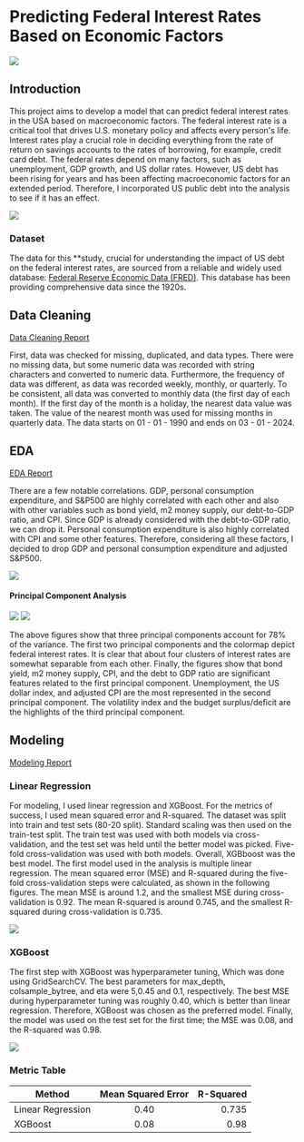 # Predicting Federal Interest Rates Based on Economic Factors

![](https://github.com/nadunKM/Fed_interest_analysis/blob/main/Images/Fed_interest_rates.png)

## Introduction 
This project aims to develop a model that can predict federal interest rates in the USA based on macroeconomic factors. The federal interest rate is a critical tool that drives U.S. monetary policy and affects every person's life. Interest rates play a crucial role in deciding everything from the rate of return on savings accounts to the rates of borrowing, for example, credit card debt. The federal rates depend on many factors, such as unemployment, GDP growth, and US dollar rates. However, US debt has been rising for years and has been affecting macroeconomic factors for an extended period. Therefore, I incorporated US public debt into the analysis to see if it has an effect.

![](https://github.com/nadunKM/Fed_interest_analysis/blob/main/Images/US%20Debt.png)

### Dataset
The data for this **study, crucial for understanding the impact of US debt on the federal interest rates, are sourced from a reliable and widely used database: [Federal Reserve Economic Data (FRED)](https://fred.stlouisfed.org/). This database has been providing comprehensive data since the 1920s.

## Data Cleaning

[Data Cleaning Report](https://github.com/nadunKM/Fed_interest_analysis/blob/main/Data%20Wrangling.ipynb)

First, data was checked for missing, duplicated, and data types. There were no missing data, but some numeric data was recorded with string characters and converted to numeric data. Furthermore, the frequency of data was different, as data was recorded weekly, monthly, or quarterly. To be consistent, all data was converted to monthly data (the first day of each month). If the first day of the month is a holiday, the nearest data value was taken. The value of the nearest month was used for missing months in quarterly data.  The data starts on 01 - 01 - 1990 and ends on 03 - 01 - 2024.

## EDA

[EDA Report](https://github.com/nadunKM/Fed_interest_analysis/blob/main/EDA.ipynb)

There are a few notable correlations. GDP, personal consumption expenditure, and S&P500 are highly correlated with each other and also with other variables such as bond yield, m2 money supply, our debt-to-GDP ratio, and CPI. Since GDP is already considered with the debt-to-GDP ratio, we can drop it. Personal consumption expenditure is also highly correlated with CPI and some other features. Therefore, considering all these factors, I decided to drop GDP and personal consumption expenditure and adjusted S&P500.

![](https://github.com/nadunKM/Fed_interest_analysis/blob/main/Images/heatmap.png)

#### Principal Component Analysis

![](https://github.com/nadunKM/Fed_interest_analysis/blob/main/Images/pca_explcum.png)                ![](https://github.com/nadunKM/Fed_interest_analysis/blob/main/Images/pca_comp.png)


The above figures show that three principal components account for 78% of the variance. The first two principal components and the colormap depict federal interest rates. It is clear that about four clusters of interest rates are somewhat separable from each other. Finally, the figures show that bond yield, m2 money supply, CPI, and the debt to GDP ratio are significant features related to the first principal component. Unemployment, the US dollar index, and adjusted CPI are the most represented in the second principal component. The volatility index and the budget surplus/deficit are the highlights of the third principal component.

## Modeling

[Modeling Report](https://github.com/nadunKM/Fed_interest_analysis/blob/main/EDA.ipynb)

### Linear Regression

For modeling, I used linear regression and XGBoost. For the metrics of success, I used mean squared error and R-squared. The dataset was split into train and test sets (80-20 split). Standard scaling was then used on the train-test split. The train test was used with both models via cross-validation, and the test set was held until the better model was picked. Five-fold cross-validation was used with both models. Overall, XGBboost was the best model. The first model used in the analysis is multiple linear regression. The mean squared error (MSE) and R-squared during the five-fold cross-validation steps were calculated, as shown in the following figures. The mean MSE is around 1.2, and the smallest MSE during cross-validation is 0.92. The mean R-squared is around 0.745, and the smallest R-squared during cross-validation is 0.735.

![](https://github.com/nadunKM/Fed_interest_analysis/blob/main/Images/linear_mse.png)

### XGBoost

The first step with XGBoost was hyperparameter tuning, Which was done using GridSearchCV. The best parameters for max_depth, colsample_bytree, and eta were 5,0.45 and 0.1, respectively. The best MSE during hyperparameter tuning was roughly 0.40, which is better than linear regression. Therefore, XGBoost was chosen as the preferred model. Finally, the model was used on the test set for the first time; the MSE was 0.08, and the R-squared was 0.98.

![](https://github.com/nadunKM/Fed_interest_analysis/blob/main/Images/test_solutions.png)

### Metric Table

| Method            | Mean Squared Error | R-Squared  |
| -------------     |:-------------:| -----:|
| Linear Regression | 0.40 | 0.735 |
| XGBoost     | 0.08     |   0.98 |







